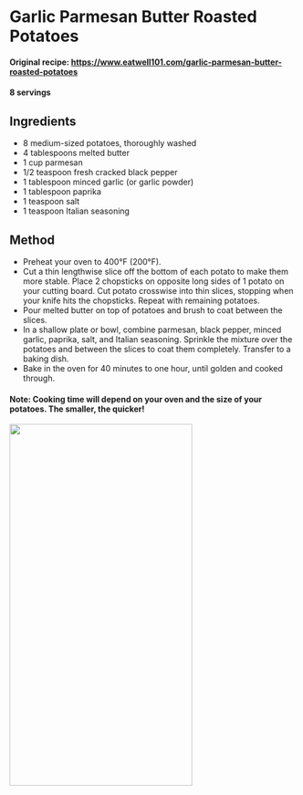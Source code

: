 # Garlic Parmesan Butter Roasted Potatoes

#### Original recipe: https://www.eatwell101.com/garlic-parmesan-butter-roasted-potatoes
#### 8 servings

## Ingredients

- 8 medium-sized potatoes, thoroughly washed
- 4 tablespoons melted butter
- 1 cup parmesan
- 1/2 teaspoon fresh cracked black pepper
- 1 tablespoon minced garlic (or garlic powder)
- 1 tablespoon paprika
- 1 teaspoon salt
- 1 teaspoon Italian seasoning

## Method

- Preheat your oven to 400°F (200°F).
- Cut a thin lengthwise slice off the bottom of each potato to make them more stable. Place 2 chopsticks on opposite long sides of 1 potato on your cutting board. Cut potato crosswise into thin slices, stopping when your knife hits the chopsticks. Repeat with remaining potatoes.
- Pour melted butter on top of potatoes and brush to coat between the slices.
- In a shallow plate or bowl, combine parmesan, black pepper, minced garlic, paprika, salt, and Italian seasoning. Sprinkle the mixture over the potatoes and between the slices to coat them completely. Transfer to a baking dish.
- Bake in the oven for 40 minutes to one hour, until golden and cooked through. 

#### Note: Cooking time will depend on your oven and the size of your potatoes. The smaller, the quicker!

<a href="https://www.verywellfit.com/recipe-nutrition-analyzer-4157076" target="_blank"><img width="320" height="633.583" src="https://www.verywellfit.com/thmb/bbw__YgFk1M01rdBmSgsCMSdnEk=/1000x0/Nutrition-Label-Embed--1182846274-c8eb66eb910b409d87050713a8ddc05e.png" /></a>
